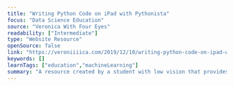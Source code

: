 ```yaml
---
title: "Writing Python Code on iPad with Pythonista"
focus: "Data Science Education"
source: "Veronica With Four Eyes"
readability: ["Intermediate"]
type: "Website Resource"
openSource: false
link: "https://veroniiiica.com/2019/12/10/writing-python-code-on-ipad-with-pythonista/"
keywords: []
learnTags: ["education","machineLearning"]
summary: "A resource created by a student with low vision that provides tips for writing Python code on an iPad using Pythonista. "
---
```

